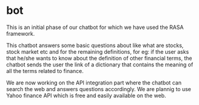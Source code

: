 # bot

This is an initial phase of our chatbot for which we have used the RASA framework.

This chatbot answers some basic questions about like what are stocks, stock market etc and for the remaining definitions, for eg: if the user asks that he/she wants to know about the definition of other financial terms, the chatbot sends the user the link of a dictionary that contains the meaning of all the terms related to finance.

We are now working on the API integration part where the chatbot can search the web and answers questions accordingly. We are plannig to use Yahoo finance API which is free and easily available on the web.
